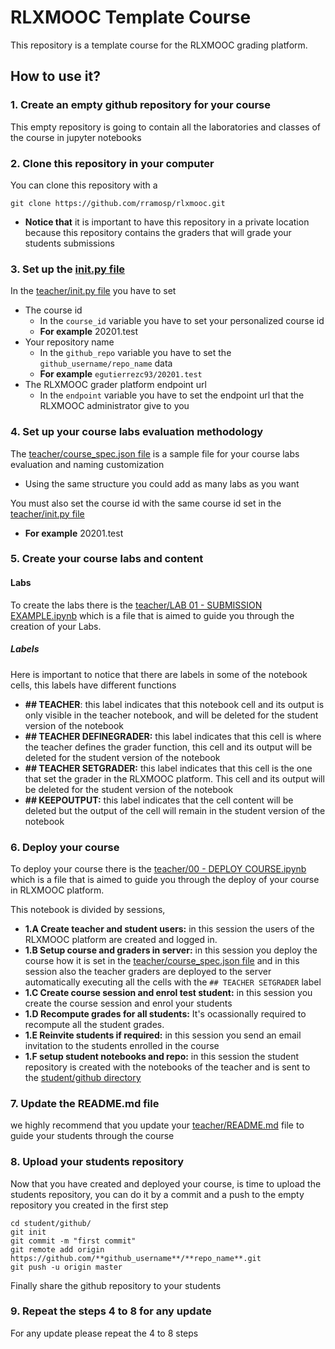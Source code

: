 # RLXMOOC Template Course

This repository is a template course for the RLXMOOC grading platform.

## How to use it?
### 1. Create an empty github repository for your course
This empty repository is going to contain all the laboratories 
and classes of the course in jupyter notebooks

### 2. Clone this repository in your computer
You can clone this repository with a

    git clone https://github.com/rramosp/rlxmooc.git

* **Notice that** it is important to have this repository in a private 
location because this repository contains the graders 
that will grade your students submissions

### 3. Set up the [init.py file](teacher/init.py)
In the [teacher/init.py file](teacher/init.py) you have 
to set 
* The course id
    * In the `course_id` variable you have to set your
    personalized course id
    * **For example**  20201.test
* Your repository name
    * In the `github_repo` variable you have to set the 
    `github_username/repo_name` data
    * **For example** `egutierrezc93/20201.test`
* The RLXMOOC grader platform endpoint url
    * In the `endpoint` variable you have to set the
    endpoint url that the RLXMOOC administrator give 
    to you 

### 4. Set up your course labs evaluation methodology
The [teacher/course_spec.json file](teacher/course_spec.json) 
is a sample file for your course labs evaluation and
naming customization
* Using the same structure you could add as many labs 
as you want

You must also set the course id with the same course id
set in the [teacher/init.py file](teacher/init.py)
* **For example**  20201.test

### 5. Create your course labs and content
#### Labs

To create the labs there is the [teacher/LAB 01 - SUBMISSION
EXAMPLE.ipynb](teacher/LAB%2001%20-%20SUBMISSION%20EXAMPLE.ipynb)
which is a file that is aimed to guide you through the creation
of your Labs.

##### Labels
Here is important to notice that there are labels in some
of the notebook cells, this labels have different functions

* **\## TEACHER**: this label indicates that this notebook
cell and its output is only visible in the teacher notebook, and will be
deleted for the student version of the notebook
* **\## TEACHER DEFINEGRADER:** this label indicates that
this cell is where the teacher defines the grader function,
this cell and its output will be deleted for the student version of the
notebook
* **\## TEACHER SETGRADER:** this label indicates that this
cell is the one that set the grader in the RLXMOOC platform.
This cell and its output will be deleted for the student version of the
notebook
* **\## KEEPOUTPUT:** this label indicates that the cell content
will be deleted but the output of the cell will remain in the
student version of the notebook

### 6. Deploy your course
To deploy your course there is the [teacher/00 - DEPLOY 
COURSE.ipynb](teacher/00%20-%20DEPLOY%20COURSE.ipynb)
which is a file that is aimed to guide you through the
deploy of your course in RLXMOOC platform.

This notebook is divided by sessions,

* **1.A Create teacher and student users:** in this
session the users of the RLXMOOC platform are created
and logged in.
* **1.B Setup course and graders in server:** in this
session you deploy the course how it is set in the 
[teacher/course_spec.json file](teacher/course_spec.json)
and in this session also the teacher graders are
deployed to the server automatically executing all the
cells with the `## TEACHER SETGRADER` label
* **1.C Create course session and enrol test student:**
in this session you create the course session and enrol
your students
* **1.D Recompute grades for all students:** It's
ocassionally required to recompute all the student
grades.
* **1.E Reinvite students if required:** in this session
you send an email invitation to the students enrolled in
the course
* **1.F setup student notebooks and repo:** in this
session the student repository is created with the
notebooks of the teacher and is sent to the 
[student/github directory](student/github)

### 7. Update the README.md file
we highly recommend that you update your 
[teacher/README.md](teacher/README.md) 
file to guide your students through the course

### 8. Upload your students repository
Now that you have created and deployed your course,
is time to upload the students repository, you can
do it by a commit and a push to the empty repository
you created in the first step

    cd student/github/
    git init
    git commit -m "first commit"
    git remote add origin https://github.com/**github_username**/**repo_name**.git
    git push -u origin master

Finally share the github repository to your students

### 9. Repeat the steps 4 to 8 for any update
For any update please repeat the 4 to 8 steps